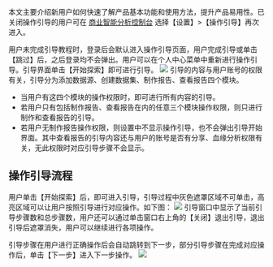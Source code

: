 本文主要介绍新用户如何快速了解产品基本功能和使用方法，提升产品易用性。已关闭操作引导的用户可在 [商业智能分析控制台](https://console.cloud.tencent.com/bi) 选择【设置】>【操作引导】再次进入。

用户未完成引导教程时，登录后会默认进入操作引导页面，用户完成引导或单击【跳过】后，之后登录均不会弹出。用户可以在个人中心菜单中重新进行操作引导。引导界面单击【开始探索】即可进行引导。
![](https://main.qcloudimg.com/raw/223e1790a253aa9fd65ee3cba7a0492e.png)
引导的内容与用户账号的权限有关，引导分为添加数据源、创建数据集、制作报告、查看报告四个模块。
- 当用户有这四个模块的操作权限时，即可进行所有内容的引导。
- 若用户只有包括制作报告、查看报告在内的任意三个模块操作权限，则只进行制作和查看报告的引导。
- 若用户无制作报告操作权限，则设置中不显示操作引导，也不会弹出引导开始界面。其中查看报告的引导内容还与用户的账号是否有分享、血缘分析权限有关，无此权限时对应引导步骤不会显示。

## 操作引导流程
用户单击【开始探索】后，即可进入引导，引导过程中灰色遮罩区域不可单击，高亮区域可以让用户按照引导进行对应操作。如下图：
![](https://main.qcloudimg.com/raw/09fd6f466e6327223409c9b25be80596.png)
引导窗口中显示了当前引导步骤数和总步骤数，用户还可以通过单击窗口右上角的【关闭】退出引导，退出引导后遮罩消失，用户可以继续进行各项操作。

引导步骤在用户进行正确操作后会自动跳转到下一步，部分引导步骤在完成对应操作后，单击【下一步】进入下一步操作。
![](https://main.qcloudimg.com/raw/48a251cd48c60dc09db85d1bdf13d5b9.png)
